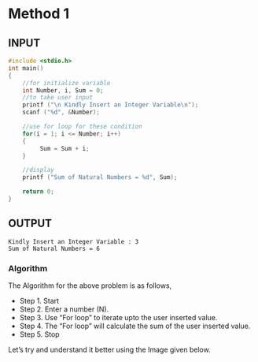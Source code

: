 # Method 1
## INPUT
```c
#include <stdio.h>
int main() 
{ 
    //for initialize variable
    int Number, i, Sum = 0;
    //to take user input
    printf ("\n Kindly Insert an Integer Variable\n");
    scanf ("%d", &Number);

    //use for loop for these condition
    for(i = 1; i <= Number; i++)
    {
         Sum = Sum + i;
    }

    //display
    printf ("Sum of Natural Numbers = %d", Sum);

    return 0;
}
```
## OUTPUT
```
Kindly Insert an Integer Variable : 3 
Sum of Natural Numbers = 6
```

### Algorithm

The Algorithm for the above problem is as follows,

*   Step 1. Start
*   Step 2. Enter a number (N).
*   Step 3. Use “For loop” to iterate  upto the user inserted value. 
*   Step 4. The “For loop” will calculate the sum of the user inserted value. 
*   Step 5. Stop

Let’s try and understand it better using the Image given below.